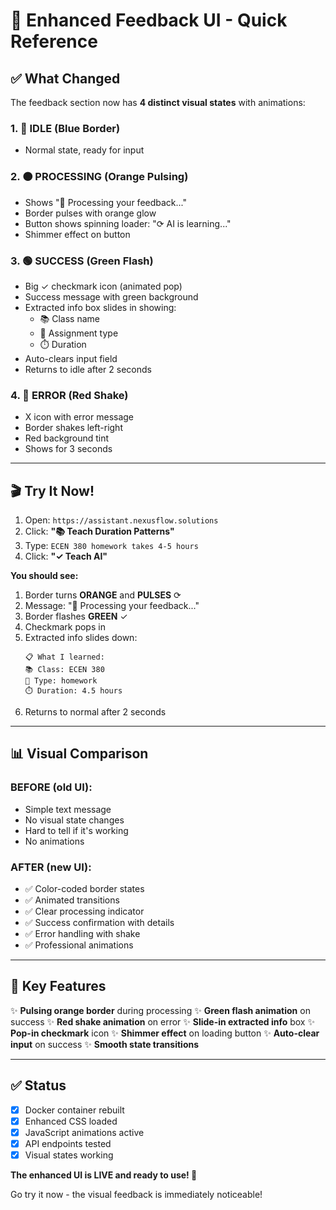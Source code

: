 # 🎨 Enhanced Feedback UI - Quick Reference

## ✅ What Changed

The feedback section now has **4 distinct visual states** with animations:

### 1. 🔵 IDLE (Blue Border)
- Normal state, ready for input

### 2. 🟠 PROCESSING (Orange Pulsing)
- Shows "🧠 Processing your feedback..."
- Border pulses with orange glow
- Button shows spinning loader: "⟳ AI is learning..."
- Shimmer effect on button

### 3. 🟢 SUCCESS (Green Flash)
- Big ✓ checkmark icon (animated pop)
- Success message with green background
- Extracted info box slides in showing:
  - 📚 Class name
  - 📝 Assignment type  
  - ⏱️ Duration
- Auto-clears input field
- Returns to idle after 2 seconds

### 4. 🔴 ERROR (Red Shake)
- X icon with error message
- Border shakes left-right
- Red background tint
- Shows for 3 seconds

---

## 🎬 Try It Now!

1. Open: `https://assistant.nexusflow.solutions`
2. Click: **"📚 Teach Duration Patterns"**
3. Type: `ECEN 380 homework takes 4-5 hours`
4. Click: **"✓ Teach AI"**

**You should see:**
1. Border turns **ORANGE** and **PULSES** ⟳
2. Message: "🧠 Processing your feedback..."
3. Border flashes **GREEN** ✓
4. Checkmark pops in
5. Extracted info slides down:
   ```
   📋 What I learned:
   📚 Class: ECEN 380
   📝 Type: homework
   ⏱️ Duration: 4.5 hours
   ```
6. Returns to normal after 2 seconds

---

## 📊 Visual Comparison

### BEFORE (old UI):
- Simple text message
- No visual state changes
- Hard to tell if it's working
- No animations

### AFTER (new UI):
- ✅ Color-coded border states
- ✅ Animated transitions
- ✅ Clear processing indicator
- ✅ Success confirmation with details
- ✅ Error handling with shake
- ✅ Professional animations

---

## 🎯 Key Features

✨ **Pulsing orange border** during processing
✨ **Green flash animation** on success
✨ **Red shake animation** on error
✨ **Slide-in extracted info** box
✨ **Pop-in checkmark** icon
✨ **Shimmer effect** on loading button
✨ **Auto-clear input** on success
✨ **Smooth state transitions**

---

## ✅ Status

- [x] Docker container rebuilt
- [x] Enhanced CSS loaded
- [x] JavaScript animations active
- [x] API endpoints tested
- [x] Visual states working

**The enhanced UI is LIVE and ready to use! 🚀**

Go try it now - the visual feedback is immediately noticeable!
